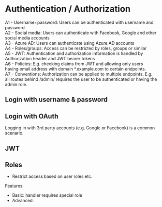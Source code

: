 # Authentication / Authorization
A1 - Username+password: Users can be authenticated with username and password  
A2 - Social media: Users can authenticate with Facebook, Google and other social media accounts  
A3 - Azure AD: Users can authenticate using Azure AD accounts  
A4 - Roles/groups: Access can be restricted by roles, groups or similar  
A5 - JWT: Authentication and authorization information is handled by Authorization header and JWT bearer tokens  
A6 - Policies: E.g. checking claims from JWT and allowing only users having email address with domain *.example.com to certain endpoints.  
A7 - Conventions: Authorization can be applied to multiple endpoints. E.g. all routes behind /admin/ requires the user to be authenticated or having the admin role.

## Login with username & password

## Login with OAuth
Logging in with 3rd party accounts (e.g. Google or Facebook) is a common scenario.

## JWT

## Roles
- Restrict access based on user roles etc.

Features:
- Basic: handler requires special role
- Advanced: 

